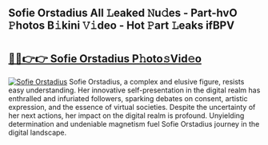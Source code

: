 ## Sofie Orstadius All 𝙻eaked 𝙽u𝚍es - Part-hvO 𝙿hotos B𝚒kini 𝚅𝚒deo - Hot 𝙿art 𝙻eaks ifBPV

# <h2><a href="http://ld7jb9t.urlbe.top/?page=Sofie+Orstadius">🔗🔗👉👉 Sofie Orstadius P𝚑oto𝚜Vid𝚎o</a></h2>

[![Sofie Orstadius](https://i.imgur.com/eBuTRDB.gif)](http://ld7jb9t.urlbe.top/?page=Sofie+Orstadius)
Sofie Orstadius, a complex and elusive figure, resists easy understanding. Her innovative self-presentation in the digital realm has enthralled and infuriated followers, sparking debates on consent, artistic expression, and the essence of virtual societies. Despite the uncertainty of her next actions, her impact on the digital realm is profound. Unyielding determination and undeniable magnetism fuel Sofie Orstadius journey in the digital landscape.

